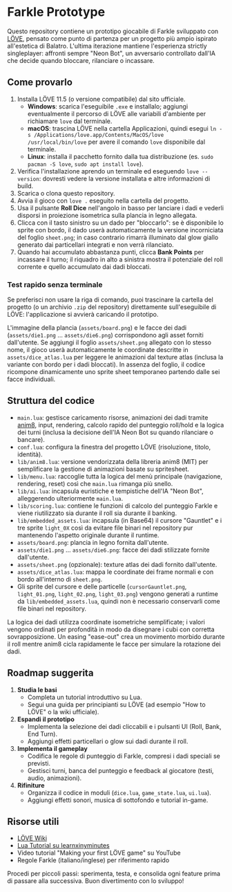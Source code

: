 # Farkle Prototype

Questo repository contiene un prototipo giocabile di Farkle sviluppato con [LÖVE](https://love2d.org/), pensato come punto di
partenza per un progetto più ampio ispirato all'estetica di Balatro. L'ultima iterazione mantiene l'esperienza strictly singleplayer: affronti sempre "Neon Bot", un avversario controllato dall'IA che decide quando bloccare, rilanciare o incassare.

## Come provarlo
1. Installa LÖVE 11.5 (o versione compatibile) dal sito ufficiale.
   - **Windows**: scarica l'eseguibile `.exe` e installalo; aggiungi eventualmente il percorso di LÖVE alle variabili d'ambiente per richiamare `love` dal terminale.
   - **macOS**: trascina LÖVE nella cartella Applicazioni, quindi esegui `ln -s /Applications/love.app/Contents/MacOS/love /usr/local/bin/love` per avere il comando `love` disponibile dal terminale.
   - **Linux**: installa il pacchetto fornito dalla tua distribuzione (es. `sudo pacman -S love`, `sudo apt install love`).
2. Verifica l'installazione aprendo un terminale ed eseguendo `love --version`: dovresti vedere la versione installata e altre informazioni di build.
3. Scarica o clona questo repository.
4. Avvia il gioco con `love .` eseguito nella cartella del progetto.
5. Usa il pulsante **Roll Dice** nell'angolo in basso per lanciare i dadi e vederli disporsi in proiezione isometrica sulla plancia in legno allegata.
6. Clicca con il tasto sinistro su un dado per "bloccarlo": se è disponibile lo sprite con bordo, il dado userà automaticamente la versione incorniciata del foglio `sheet.png`; in caso contrario rimarrà illuminato dal glow giallo generato dai particellari integrati e non verrà rilanciato.
7. Quando hai accumulato abbastanza punti, clicca **Bank Points** per incassare il turno; il riquadro in alto a sinistra mostra il potenziale del roll corrente e quello accumulato dai dadi bloccati.

### Test rapido senza terminale
Se preferisci non usare la riga di comando, puoi trascinare la cartella del progetto (o un archivio `.zip` del repository) direttamente sull'eseguibile di LÖVE: l'applicazione si avvierà caricando il prototipo.

L'immagine della plancia (`assets/board.png`) e le facce dei dadi (`assets/die1.png` … `assets/die6.png`) corrispondono agli asset forniti dall'utente. Se aggiungi il foglio `assets/sheet.png` allegato con lo stesso nome, il gioco userà automaticamente le coordinate descritte in `assets/dice_atlas.lua` per leggere le animazioni dal texture atlas (inclusa la variante con bordo per i dadi bloccati). In assenza del foglio, il codice ricompone dinamicamente uno sprite sheet temporaneo partendo dalle sei facce individuali.

## Struttura del codice
- `main.lua`: gestisce caricamento risorse, animazioni dei dadi tramite [anim8](https://github.com/kikito/anim8), input, rendering, calcolo rapido del punteggio roll/hold e la logica dei turni (inclusa la decisione dell'IA Neon Bot su quando rilanciare o bancare).
- `conf.lua`: configura la finestra del progetto LÖVE (risoluzione, titolo, identità).
- `lib/anim8.lua`: versione vendorizzata della libreria anim8 (MIT) per semplificare la gestione di animazioni basate su spritesheet.
- `lib/menu.lua`: raccoglie tutta la logica del menù principale (navigazione, rendering, reset) così che `main.lua` rimanga più snello.
- `lib/ai.lua`: incapsula euristiche e tempistiche dell'IA "Neon Bot", alleggerendo ulteriormente `main.lua`.
- `lib/scoring.lua`: contiene le funzioni di calcolo del punteggio Farkle e viene riutilizzato sia durante il roll sia durante il banking.
- `lib/embedded_assets.lua`: incapsula (in Base64) il cursore "Gauntlet" e i tre sprite `light_0X` così da evitare file binari nel repository pur mantenendo l'aspetto originale durante il runtime.
- `assets/board.png`: plancia in legno fornita dall'utente.
- `assets/die1.png` … `assets/die6.png`: facce dei dadi stilizzate fornite dall'utente.
- `assets/sheet.png` (opzionale): texture atlas dei dadi fornito dall'utente.
- `assets/dice_atlas.lua`: mappa le coordinate dei frame normali e con bordo all'interno di `sheet.png`.
- Gli sprite del cursore e delle particelle (`cursorGauntlet.png`, `light_01.png`, `light_02.png`, `light_03.png`) vengono generati a runtime da `lib/embedded_assets.lua`, quindi non è necessario conservarli come file binari nel repository.


La logica dei dadi utilizza coordinate isometriche semplificate; i valori vengono ordinati per profondità in modo da disegnare i
cubi con corretta sovrapposizione. Un easing "ease-out" crea un movimento morbido durante il roll mentre anim8 cicla rapidamente le facce per simulare la rotazione dei dadi.

## Roadmap suggerita
1. **Studia le basi**
   - Completa un tutorial introduttivo su Lua.
   - Segui una guida per principianti su LÖVE (ad esempio "How to LÖVE" o la wiki ufficiale).
2. **Espandi il prototipo**
   - Implementa la selezione dei dadi cliccabili e i pulsanti UI (Roll, Bank, End Turn).
   - Aggiungi effetti particellari o glow sui dadi durante il roll.
3. **Implementa il gameplay**
   - Codifica le regole di punteggio di Farkle, compresi i dadi speciali se previsti.
   - Gestisci turni, banca del punteggio e feedback al giocatore (testi, audio, animazioni).
4. **Rifiniture**
   - Organizza il codice in moduli (`dice.lua`, `game_state.lua`, `ui.lua`).
   - Aggiungi effetti sonori, musica di sottofondo e tutorial in-game.

## Risorse utili
- [LÖVE Wiki](https://love2d.org/wiki/Main_Page)
- [Lua Tutorial su learnxinyminutes](https://learnxinyminutes.com/docs/lua/)
- Video tutorial "Making your first LÖVE game" su YouTube
- Regole Farkle (italiano/inglese) per riferimento rapido

Procedi per piccoli passi: sperimenta, testa, e consolida ogni feature prima di passare alla successiva. Buon divertimento con lo
sviluppo!